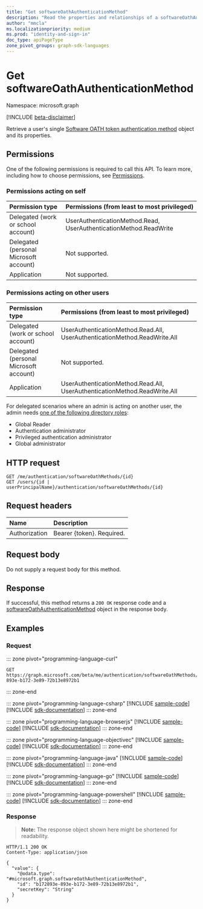 ```yaml
---
title: "Get softwareOathAuthenticationMethod"
description: "Read the properties and relationships of a softwareOathAuthenticationMethod object."
author: "mmcla"
ms.localizationpriority: medium
ms.prod: "identity-and-sign-in"
doc_type: apiPageType
zone_pivot_groups: graph-sdk-languages
---
```


# Get softwareOathAuthenticationMethod
Namespace: microsoft.graph

[!INCLUDE [beta-disclaimer](../../includes/beta-disclaimer.md)]

Retrieve a user's single [Software OATH token authentication method](../resources/softwareoathauthenticationmethod.md) object and its properties.

## Permissions

One of the following permissions is required to call this API. To learn more, including how to choose permissions, see [Permissions](/graph/permissions-reference).

### Permissions acting on self

|Permission type      | Permissions (from least to most privileged)              |
|:---------------------------------------|:-------------------------|
| Delegated (work or school account)     | UserAuthenticationMethod.Read, UserAuthenticationMethod.ReadWrite |
| Delegated (personal Microsoft account) | Not supported. |
| Application                            | Not supported. |

### Permissions acting on other users

|Permission type      | Permissions (from least to most privileged)              |
|:---------------------------------------|:-------------------------|
| Delegated (work or school account)     | UserAuthenticationMethod.Read.All, UserAuthenticationMethod.ReadWrite.All |
| Delegated (personal Microsoft account) | Not supported. |
| Application                            | UserAuthenticationMethod.Read.All, UserAuthenticationMethod.ReadWrite.All |

For delegated scenarios where an admin is acting on another user, the admin needs [one of the following directory roles](/azure/active-directory/users-groups-roles/directory-assign-admin-roles#available-roles):
* Global Reader
* Authentication administrator
* Privileged authentication administrator
* Global administrator

## HTTP request

<!-- {
  "blockType": "ignored"
}
-->
``` http
GET /me/authentication/softwareOathMethods/{id}
GET /users/{id | userPrincipalName}/authentication/softwareOathMethods/{id}
```

## Request headers
|Name|Description|
|:---|:---|
|Authorization|Bearer {token}. Required.|

## Request body
Do not supply a request body for this method.

## Response

If successful, this method returns a `200 OK` response code and a [softwareOathAuthenticationMethod](../resources/softwareoathauthenticationmethod.md) object in the response body.

## Examples

### Request

::: zone pivot="programming-language-curl"
<!-- {
  "blockType": "request",
  "name": "get_softwareoathauthenticationmethod"
}
-->
``` http
GET https://graph.microsoft.com/beta/me/authentication/softwareOathMethods/b172893e-893e-b172-3e89-72b13e8972b1
```

::: zone-end

::: zone pivot="programming-language-csharp"
[!INCLUDE [sample-code](../includes/snippets/csharp/get-softwareoathauthenticationmethod-csharp-snippets.md)]
[!INCLUDE [sdk-documentation](../includes/snippets/snippets-sdk-documentation-link.md)]
::: zone-end

::: zone pivot="programming-language-browserjs"
[!INCLUDE [sample-code](../includes/snippets/javascript/get-softwareoathauthenticationmethod-javascript-snippets.md)]
[!INCLUDE [sdk-documentation](../includes/snippets/snippets-sdk-documentation-link.md)]
::: zone-end

::: zone pivot="programming-language-objectivec"
[!INCLUDE [sample-code](../includes/snippets/objc/get-softwareoathauthenticationmethod-objc-snippets.md)]
[!INCLUDE [sdk-documentation](../includes/snippets/snippets-sdk-documentation-link.md)]
::: zone-end

::: zone pivot="programming-language-java"
[!INCLUDE [sample-code](../includes/snippets/java/get-softwareoathauthenticationmethod-java-snippets.md)]
[!INCLUDE [sdk-documentation](../includes/snippets/snippets-sdk-documentation-link.md)]
::: zone-end

::: zone pivot="programming-language-go"
[!INCLUDE [sample-code](../includes/snippets/go/get-softwareoathauthenticationmethod-go-snippets.md)]
[!INCLUDE [sdk-documentation](../includes/snippets/snippets-sdk-documentation-link.md)]
::: zone-end

::: zone pivot="programming-language-powershell"
[!INCLUDE [sample-code](../includes/snippets/powershell/get-softwareoathauthenticationmethod-powershell-snippets.md)]
[!INCLUDE [sdk-documentation](../includes/snippets/snippets-sdk-documentation-link.md)]
::: zone-end

### Response
>**Note:** The response object shown here might be shortened for readability.
<!-- {
  "blockType": "response",
  "truncated": true,
  "@odata.type": "microsoft.graph.softwareOathAuthenticationMethod"
}
-->
``` http
HTTP/1.1 200 OK
Content-Type: application/json

{
  "value": {
    "@odata.type": "#microsoft.graph.softwareOathAuthenticationMethod",
    "id": "b172893e-893e-b172-3e89-72b13e8972b1",
    "secretKey": "String"
  }
}
```


